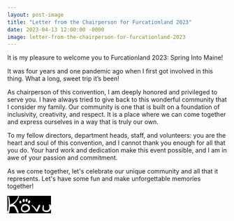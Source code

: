```yaml
---
layout: post-image
title: "Letter from the Chairperson for Furcationland 2023"
date: 2023-04-13 12:00:00 -0000
image: letter-from-the-chairperson-for-furcationland-2023
---
```


It is my pleasure to welcome you to Furcationland 2023: Spring Into Maine!

It was four years and one pandemic ago when I first got involved in this thing. What a long, sweet trip it’s been!

As chairperson of this convention, I am deeply honored and privileged to serve you. I have always tried to give back to this wonderful community that I consider my family. Our community is one that is built on a foundation of inclusivity, creativity, and respect. It is a place where we can come together and express ourselves in a way that is truly our own.

To my fellow directors, department heads, staff, and volunteers: you are the heart and soul of this convention, and I cannot thank you enough for all that you do. Your hard work and dedication make this event possible, and I am in awe of your passion and commitment.

As we come together, let's celebrate our unique community and all that it represents. Let's have some fun and make unforgettable memories together!

<img src="/images/signature.svg" alt="Signature" style="filter: invert(1); height: 2.5rem; margin-left: 0 !important;">
